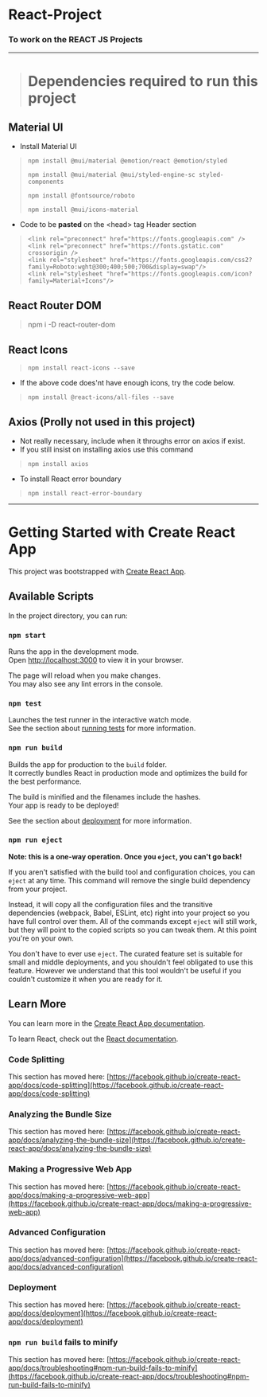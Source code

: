 # React-Project
### To work on the REACT JS Projects
---

> # Dependencies required to run this project
 ## Material UI
 
 - Install Material UI
>
>  ```npm install @mui/material @emotion/react @emotion/styled``` 
>
> ```npm install @mui/material @mui/styled-engine-sc styled-components```
>
> ```npm install @fontsource/roboto```
>
> ```npm install @mui/icons-material```

 - Code to be __pasted__ on the \<head> tag Header section
>
> ```<link rel="preconnect" href="https://fonts.googleapis.com" />``` \
> ```<link rel="preconnect" href="https://fonts.gstatic.com" crossorigin />``` \
> ```<link rel="stylesheet" href="https://fonts.googleapis.com/css2?family=Roboto:wght@300;400;500;700&display=swap"/> ``` \
> ```<link rel="stylesheet "href="https://fonts.googleapis.com/icon?family=Material+Icons"/>```

## React Router DOM
 > npm i -D react-router-dom

## React Icons
> ```npm install react-icons --save```

- If the above code does'nt have enough icons, try the code below.
> ```npm install @react-icons/all-files --save```

## Axios (Prolly not used in this project)
 - Not really necessary, include when it throughs error on axios if exist.
 - If you still insist on installing axios use this command
>  ```npm install axios```
 -  To install React error boundary
> ```npm install react-error-boundary```


 ---

# Getting Started with Create React App

This project was bootstrapped with [Create React App](https://github.com/facebook/create-react-app).

## Available Scripts

In the project directory, you can run:

### `npm start`

Runs the app in the development mode.\
Open [http://localhost:3000](http://localhost:3000) to view it in your browser.

The page will reload when you make changes.\
You may also see any lint errors in the console.

### `npm test`

Launches the test runner in the interactive watch mode.\
See the section about [running tests](https://facebook.github.io/create-react-app/docs/running-tests) for more information.

### `npm run build`

Builds the app for production to the `build` folder.\
It correctly bundles React in production mode and optimizes the build for the best performance.

The build is minified and the filenames include the hashes.\
Your app is ready to be deployed!

See the section about [deployment](https://facebook.github.io/create-react-app/docs/deployment) for more information.

### `npm run eject`

**Note: this is a one-way operation. Once you `eject`, you can't go back!**

If you aren't satisfied with the build tool and configuration choices, you can `eject` at any time. This command will remove the single build dependency from your project.

Instead, it will copy all the configuration files and the transitive dependencies (webpack, Babel, ESLint, etc) right into your project so you have full control over them. All of the commands except `eject` will still work, but they will point to the copied scripts so you can tweak them. At this point you're on your own.

You don't have to ever use `eject`. The curated feature set is suitable for small and middle deployments, and you shouldn't feel obligated to use this feature. However we understand that this tool wouldn't be useful if you couldn't customize it when you are ready for it.

## Learn More

You can learn more in the [Create React App documentation](https://facebook.github.io/create-react-app/docs/getting-started).

To learn React, check out the [React documentation](https://reactjs.org/).

### Code Splitting

This section has moved here: [https://facebook.github.io/create-react-app/docs/code-splitting](https://facebook.github.io/create-react-app/docs/code-splitting)

### Analyzing the Bundle Size

This section has moved here: [https://facebook.github.io/create-react-app/docs/analyzing-the-bundle-size](https://facebook.github.io/create-react-app/docs/analyzing-the-bundle-size)

### Making a Progressive Web App

This section has moved here: [https://facebook.github.io/create-react-app/docs/making-a-progressive-web-app](https://facebook.github.io/create-react-app/docs/making-a-progressive-web-app)

### Advanced Configuration

This section has moved here: [https://facebook.github.io/create-react-app/docs/advanced-configuration](https://facebook.github.io/create-react-app/docs/advanced-configuration)

### Deployment

This section has moved here: [https://facebook.github.io/create-react-app/docs/deployment](https://facebook.github.io/create-react-app/docs/deployment)

### `npm run build` fails to minify

This section has moved here: [https://facebook.github.io/create-react-app/docs/troubleshooting#npm-run-build-fails-to-minify](https://facebook.github.io/create-react-app/docs/troubleshooting#npm-run-build-fails-to-minify)
